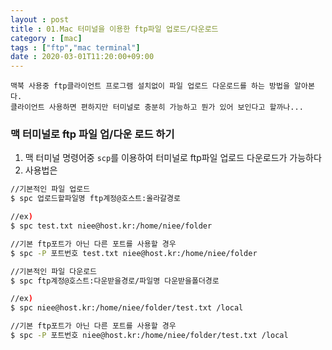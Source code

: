 ```yaml
---
layout : post
title : 01.Mac 터미널을 이용한 ftp파일 업로드/다운로드
category : [mac]
tags : ["ftp","mac terminal"]
date : 2020-03-01T11:20:00+09:00
---
```


```
맥북 사용중 ftp클라이언트 프로그램 설치없이 파일 업로드 다운로드를 하는 방법을 알아본다.
클라이언트 사용하면 편하지만 터미널로 충분히 가능하고 뭔가 있어 보인다고 할까나...
```

### 맥 터미널로 ftp 파일 업/다운 로드 하기
1. 맥 터미널 명령어중 ```scp```를 이용하여 터미널로 ftp파일 업로드 다운로드가 가능하다
2. 사용법은 

```bash
//기본적인 파일 업로드
$ spc 업로드할파일명 ftp계정@호스트:올라갈경로

//ex)
$ spc test.txt niee@host.kr:/home/niee/folder

//기본 ftp포트가 아닌 다른 포트를 사용할 경우
$ spc -P 포트번호 test.txt niee@host.kr:/home/niee/folder

//기본적인 파일 다운로드
$ spc ftp계정@호스트:다운받을경로/파일명 다운받을폴더경로

//ex)
$ spc niee@host.kr:/home/niee/folder/test.txt /local

//기본 ftp포트가 아닌 다른 포트를 사용할 경우
$ spc -P 포트번호 niee@host.kr:/home/niee/folder/test.txt /local
```
